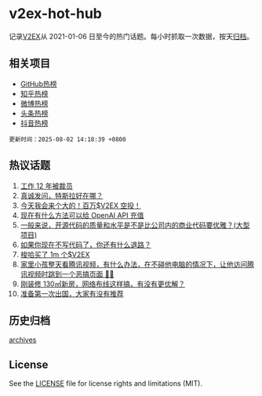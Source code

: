 # v2ex-hot-hub

 记录[V2EX](https://www.v2ex.com/)从 2021-01-06 日至今的热门话题。每小时抓取一次数据，按天[归档](archives)。
 
 ## 相关项目

- [GitHub热榜](https://github.com/lonnyzhang423/github-hot-hub)
- [知乎热榜](https://github.com/lonnyzhang423/zhihu-hot-hub)
- [微博热榜](https://github.com/lonnyzhang423/weibo-hot-hub)
- [头条热榜](https://github.com/lonnyzhang423/toutiao-hot-hub)
- [抖音热榜](https://github.com/lonnyzhang423/douyin-hot-hub)


 `更新时间：2025-08-02 14:18:39 +0800`

## 热议话题

1. [工作 12 年被裁员](https://www.v2ex.com/t/1149296)
1. [真诚发问，特斯拉好在哪？](https://www.v2ex.com/t/1149297)
1. [今天我会来个大的！百万$V2EX 空投！](https://www.v2ex.com/t/1149444)
1. [现在有什么方法可以给 OpenAI API 充值](https://www.v2ex.com/t/1149303)
1. [一般来说，开源代码的质量和水平是不是比公司内的商业代码要优雅？(大型项目)](https://www.v2ex.com/t/1149306)
1. [如果你现在不写代码了，你还有什么退路？](https://www.v2ex.com/t/1149335)
1. [梭哈买了 1m 个$V2EX](https://www.v2ex.com/t/1149420)
1. [家里小孩整天看腾讯视频，有什么办法，在不碰他电脑的情况下，让他访问腾讯视频时跳到一个恶搞页面 😤😤](https://www.v2ex.com/t/1149373)
1. [刚装修 130㎡新房，网络布线这样搞，有没有更优解？](https://www.v2ex.com/t/1149318)
1. [准备第一次出国，大家有没有推荐](https://www.v2ex.com/t/1149432)

## 历史归档

[archives](archives)

## License

See the [LICENSE](LICENSE) file for license rights and limitations (MIT).

